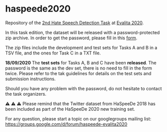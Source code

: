 # haspeede2020
Repository of the [2nd Hate Speech Detection Task](http://www.di.unito.it/~tutreeb/haspeede-evalita20/index.html#) at [Evalita 2020](http://www.evalita.it/2020).

In this task edition, the dataset will be released with a password-protected zip archive. In order to get the password, please fill in this [form](https://forms.gle/BJQy6ciiXXtPCCJdA).

The zip files include the development and test sets for Tasks A and B in a TSV file, and the ones for Task C in a TXT file.


**18/09/2020** The **test sets** for Tasks A, B and C have been **released**. The password is the same as the dev set, there is no need to fill in the form twice.
Please refer to the tak guidelines for details on the test sets and submission instructions.


Should you have any problem with the password, do not hesitate to contact the task organizers.



:warning: :warning: :warning: Please remind that the Twitter dataset from HaSpeeDe 2018 has been included as part of the HaSpeeDe 2020 new training set.


For any question, please start a topic on our googlegroups mailing list: https://groups.google.com/d/forum/haspeede-evalita2020 


